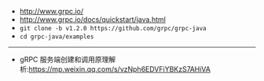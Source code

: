 + <http://www.grpc.io/>
+ <http://www.grpc.io/docs/quickstart/java.html>
+ `git clone -b v1.2.0 https://github.com/grpc/grpc-java`
+ `cd grpc-java/examples`


---

+ gRPC 服务端创建和调用原理解析:<https://mp.weixin.qq.com/s/vzNph6EDVFiYBKzS7AHiVA>
